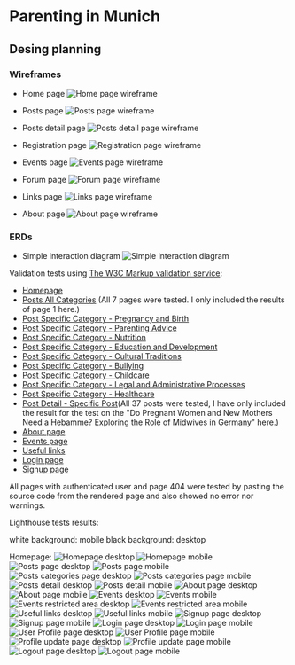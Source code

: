 # Parenting in Munich

## Desing planning

### Wireframes

* Home page
![Home page wireframe](documentation/wireframes/home_page.png)

* Posts page
![Posts page wireframe](documentation/wireframes/posts_page.png)

* Posts detail page
![Posts detail page wireframe](documentation/wireframes/post_detail_page.png)

* Registration page
![Registration page wireframe](documentation/wireframes/registration_page.png)

* Events page
![Events page wireframe](documentation/wireframes/events.png)

* Forum page
![Forum page wireframe](documentation/wireframes/forum.png)

* Links page
![Links page wireframe](documentation/wireframes/links_page.png)

* About page
![About page wireframe](documentation/wireframes/about_page.png)

### ERDs

* Simple interaction diagram
![Simple interaction diagram](documentation/wireframes/simple_interaction_diagram.png)





Validation tests using [The W3C Markup validation service](https://validator.w3.org/#validate_by_uri):
- [Homepage](https://validator.w3.org/nu/?showsource=yes&doc=https%3A%2F%2Fparenting-in-munich-site-527d6bb8b97c.herokuapp.com%2F#l265c52)
- [Posts All Categories](https://validator.w3.org/nu/?showsource=yes&doc=https%3A%2F%2Fparenting-in-munich-site-527d6bb8b97c.herokuapp.com%2Fposts%2F#l301c52)
(All 7 pages were tested. I only included the results of page 1 here.)
- [Post Specific Category - Pregnancy and Birth](https://validator.w3.org/nu/?showsource=yes&doc=https%3A%2F%2Fparenting-in-munich-site-527d6bb8b97c.herokuapp.com%2Fposts%2Fcategory%2Fpregnancy-and-birth%2F#l301c52)
- [Post Specific Category - Parenting Advice](https://validator.w3.org/nu/?showsource=yes&doc=https%3A%2F%2Fparenting-in-munich-site-527d6bb8b97c.herokuapp.com%2Fposts%2Fcategory%2Fparenting-advice%2F#l301c52)
- [Post Specific Category - Nutrition](https://validator.w3.org/nu/?showsource=yes&doc=https%3A%2F%2Fparenting-in-munich-site-527d6bb8b97c.herokuapp.com%2Fposts%2Fcategory%2Fnutrition%2F#l301c52)
- [Post Specific Category - Education and Development](https://validator.w3.org/nu/?showsource=yes&doc=https%3A%2F%2Fparenting-in-munich-site-527d6bb8b97c.herokuapp.com%2Fposts%2Fcategory%2Feducation-and-development%2F#l301c52)
- [Post Specific Category - Cultural Traditions](https://validator.w3.org/nu/?showsource=yes&doc=https%3A%2F%2Fparenting-in-munich-site-527d6bb8b97c.herokuapp.com%2Fposts%2Fcategory%2Fcultural-traditions%2F#l301c52)
- [Post Specific Category - Bullying](https://validator.w3.org/nu/?showsource=yes&doc=https%3A%2F%2Fparenting-in-munich-site-527d6bb8b97c.herokuapp.com%2Fposts%2Fcategory%2Fbullying%2F#l301c52)
- [Post Specific Category - Childcare](https://validator.w3.org/nu/?showsource=yes&doc=https%3A%2F%2Fparenting-in-munich-site-527d6bb8b97c.herokuapp.com%2Fposts%2Fcategory%2Fchildcare%2F#l301c52)
- [Post Specific Category - Legal and Administrative Processes](https://validator.w3.org/nu/?showsource=yes&doc=https%3A%2F%2Fparenting-in-munich-site-527d6bb8b97c.herokuapp.com%2Fposts%2Fcategory%2Flegal-and-administrative-processes%2F#l301c52)
- [Post Specific Category - Healthcare](https://validator.w3.org/nu/?showsource=yes&doc=https%3A%2F%2Fparenting-in-munich-site-527d6bb8b97c.herokuapp.com%2Fposts%2Fcategory%2Fhealthcare%2F#l301c52)
- [Post Detail - Specific Post](https://validator.w3.org/nu/?showsource=yes&doc=https%3A%2F%2Fparenting-in-munich-site-527d6bb8b97c.herokuapp.com%2Fposts%2Fdo-pregnant-women-and-new-mothers-need-a-hebamme-exploring-the-role-of-midwives-in-germany%2F#l301c52)(All 37 posts were tested, I have only included the result for the test on the "Do Pregnant Women and New Mothers Need a Hebamme? Exploring the Role of Midwives in Germany" here.)
- [About page](https://validator.w3.org/nu/?showsource=yes&doc=https%3A%2F%2Fparenting-in-munich-site-527d6bb8b97c.herokuapp.com%2Fabout%2F#l295c177)
- [Events page](https://validator.w3.org/nu/?showsource=yes&doc=https%3A%2F%2Fparenting-in-munich-site-527d6bb8b97c.herokuapp.com%2Fevents%2Frestricted-area%2F%3Fnext%3D%2Fevents%2F#l295c177)
- [Useful links](https://validator.w3.org/nu/?showsource=yes&doc=https%3A%2F%2Fparenting-in-munich-site-527d6bb8b97c.herokuapp.com%2Fuseful_links%2F)
- [Login page](https://validator.w3.org/nu/?showsource=yes&doc=https%3A%2F%2Fparenting-in-munich-site-527d6bb8b97c.herokuapp.com%2Faccounts%2Flogin%2F)
- [Signup page](https://validator.w3.org/nu/?showsource=yes&doc=https%3A%2F%2Fparenting-in-munich-site-527d6bb8b97c.herokuapp.com%2Faccounts%2Fsignup%2F)

All pages with authenticated user and page 404 were tested by pasting the source code from the rendered page and also showed no error nor warnings.

Lighthouse tests results:

white background: mobile
black background: desktop

Homepage:
![Homepage desktop](documentation/lighthouse-tests/lh-homepage-desktop.png)
![Homepage mobile](documentation/lighthouse-tests/lh-homepage-mobile.png)
![Posts page desktop](documentation/lighthouse-tests/lh-posts-desktop.png)
![Posts page mobile](documentation/lighthouse-tests/lh-posts-mobile.png)
![Posts categories page desktop](documentation/lighthouse-tests/lh-category-desktop.png)
![Posts categories page mobile](documentation/lighthouse-tests/lh-category-mobile.png)
![Posts detail desktop](documentation/lighthouse-tests/lh-post_detail-desktop.png)
![Posts detail mobile](documentation/lighthouse-tests/lh-post_detail-mobile.png)
![About page desktop](documentation/lighthouse-tests/lh-about-desktop.png)
![About page mobile](documentation/lighthouse-tests/lh-about-mobile.png)
![Events desktop](documentation/lighthouse-tests/lh-events-desktop.png)
![Events mobile](documentation/lighthouse-tests/lh-events-mobile.png)
![Events restricted area desktop](documentation/lighthouse-tests/lh-events-restricted-desktop.png)
![Events restricted area mobile](documentation/lighthouse-tests/lh-events-restricted-mobile.png)
![Useful links desktop](documentation/lighthouse-tests/lh-useful-links-desktop.png)
![Useful links mobile](documentation/lighthouse-tests/lh-useful-links-mobile.png)
![Signup page desktop](documentation/lighthouse-tests/lh-signup-desktop.png)
![Signup page mobile](documentation/lighthouse-tests/lh-signup-mobile.png)
![Login page desktop](documentation/lighthouse-tests/lh-login-desktop.png)
![Login page  mobile](documentation/lighthouse-tests/lh-login-mobile.png)
![User Profile page desktop](documentation/lighthouse-tests/lh-useful-links-desktop.png)
![User Profile page mobile](documentation/lighthouse-tests/lh-user-profile-mobile.png)
![Profile update page desktop](documentation/lighthouse-tests/lh-profile-update-desktop.png)
![Profile update page mobile](documentation/lighthouse-tests/lh-profile-update-mobile.png)
![Logout page desktop](documentation/lighthouse-tests/lh-logout-desktop.png)
![Logout page mobile](documentation/lighthouse-tests/lh-logout-mobile.png)










